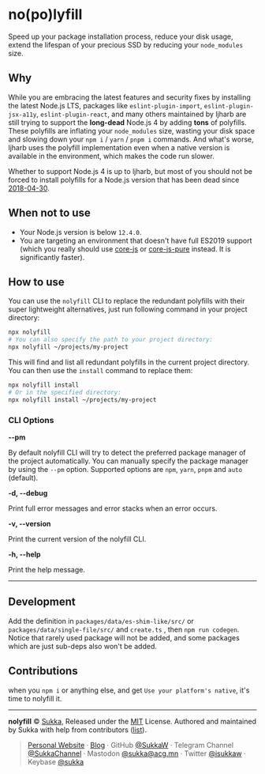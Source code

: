 # no(po)lyfill

Speed up your package installation process, reduce your disk usage, extend the lifespan of your precious SSD by reducing your `node_modules` size.

## Why

While you are embracing the latest features and security fixes by installing the latest Node.js LTS, packages like `eslint-plugin-import`, `eslint-plugin-jsx-a11y`, `eslint-plugin-react`, and many others maintained by ljharb are still trying to support the **long-dead** Node.js 4 by adding **tons** of polyfills. These polyfills are inflating your `node_modules` size, wasting your disk space and slowing down your `npm i` / `yarn` / `pnpm i` commands. And what's worse, ljharb uses the polyfill implementation even when a native version is available in the environment, which makes the code run slower.

Whether to support Node.js 4 is up to ljharb, but most of you should not be forced to install polyfills for a Node.js version that has been dead since [2018-04-30](https://github.com/nodejs/release).

## When not to use

- Your Node.js version is below `12.4.0`.
- You are targeting an environment that doesn't have full ES2019 support (which you really should use [core-js](https://github.com/zloirock/core-js) or [core-js-pure](https://github.com/zloirock/core-js) instead. It is significantly faster).

## How to use

You can use the `nolyfill` CLI to replace the redundant polyfills with their super lightweight alternatives, just run following command in your project directory:

```bash
npx nolyfill
# You can also specify the path to your project directory:
npx nolyfill ~/projects/my-project
```

This will find and list all redundant polyfills in the current project directory. You can then use the `install` command to replace them:

```bash
npx nolyfill install
# Or in the specified directory:
npx nolyfill install ~/projects/my-project
```

### CLI Options

**--pm**

By default nolyfill CLI will try to detect the preferred package manager of the project automatically. You can manually specify the package manager by using the `--pm` option. Supported options are `npm`, `yarn`, `pnpm` and `auto` (default).

**-d, --debug**

Print full error messages and error stacks when an error occurs.

**-v, --version**

Print the current version of the nolyfill CLI.

**-h, --help**

Print the help message.

----

## Development

Add the definition in `packages/data/es-shim-like/src/` or `packages/data/single-file/src/` and `create.ts` , then `npm run codegen`. Notice that rarely used package will not be added, and some packages which are just sub-deps also won't be added.

## Contributions

when you `npm i` or anything else, and get `Use your platform's native`, it's time to nolyfill it.

----

**nolyfill** © [Sukka](https://github.com/SukkaW), Released under the [MIT](./LICENSE) License.
Authored and maintained by Sukka with help from contributors ([list](https://github.com/SukkaW/nolyfill/graphs/contributors)).

> [Personal Website](https://skk.moe) · [Blog](https://blog.skk.moe) · GitHub [@SukkaW](https://github.com/SukkaW) · Telegram Channel [@SukkaChannel](https://t.me/SukkaChannel) · Mastodon [@sukka@acg.mn](https://acg.mn/@sukka) · Twitter [@isukkaw](https://twitter.com/isukkaw) · Keybase [@sukka](https://keybase.io/sukka)
